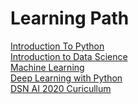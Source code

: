 # Learning Path

[Introduction To Python](introductiontopython.md/) <br>
[Introduction to Data Science](DataScience.md)<br>
[Machine Learning](MachineLearning.md)<br>
[Deep Learning with Python](DeepLearning.md)<br>
[DSN AI 2020 Curicullum](curricullum.md)


